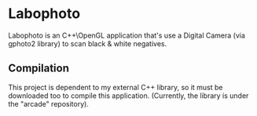 Labophoto
=========

Labophoto is an C++\OpenGL application that's use a Digital Camera (via gphoto2 library) to scan black & white negatives.

Compilation
-----------
This project is dependent to my external C++ library, so it must be downloaded too to compile this application. (Currently, the library is under the "arcade" repository).
